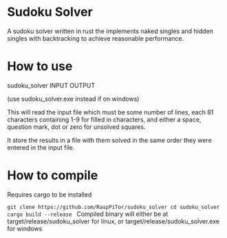 # Sudoku Solver

A sudoku solver written in rust the implements naked singles and hidden singles with backtracking to achieve reasonable performance.

# How to use
sudoku_solver INPUT OUTPUT

(use sudoku_solver.exe instead if on windows)

This will read the input file which must be some number of lines, each 81 characters containing 1-9 for filled in characters, and either a space, question mark, dot or zero for unsolved squares.

It store the results in a file with them solved in the same order they were entered in the input file.

# How to compile

Requires cargo to be installed

`git clone https://github.com/RaspPiTor/sudoku_solver
cd sudoku_solver
cargo build --release
`
Compiled binary will either be at target/release/sudoku_solver for linux, or target/release/sudoku_solver.exe for windows
